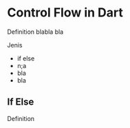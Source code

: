 # Control Flow in Dart

Definition
blabla bla

Jenis
- if else
- n;a
- bla
- bla

## If Else
Definition 